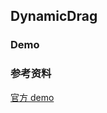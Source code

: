 ## DynamicDrag

### Demo

<code src="./DynamicDrag.jsx" title='可增减数量拖拽' desc='动态数量的列表（带有功能组件）和删除项目的能力'></code>

### 参考资料

[官方 demo](https://github.com/atlassian/react-beautiful-dnd/blob/master/docs/about/examples.md)
